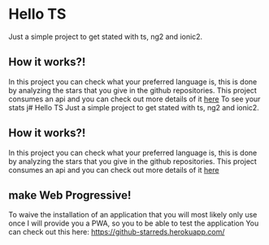 # Hello TS
Just a simple project to get stated with ts, ng2 and ionic2. 

## How it works?!

In this project you can check what your preferred language is, this is done by analyzing the stars that you give in the 
github repositories. This project consumes an api and you can check out more details of it [here](https://github.com/yesroh/github-profile-node)
To see your stats j# Hello TS
Just a simple project to get stated with ts, ng2 and ionic2. 

## How it works?!

In this project you can check what your preferred language is, this is done by analyzing the stars that you give in the 
github repositories. This project consumes an api and you can check out more details of it [here](https://github.com/yesroh/github-profile-node)


## make Web Progressive!

To waive the installation of an application that you will most likely only use once I will provide you a PWA, so you to be able to test the application
You can check out this here: https://github-starreds.herokuapp.com/

